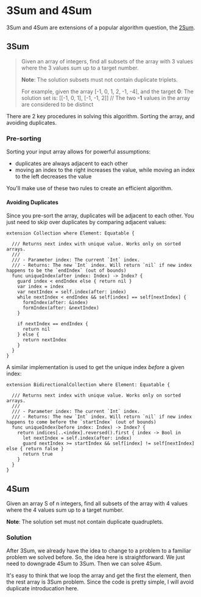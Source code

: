 # 3Sum and 4Sum

3Sum and 4Sum are extensions of a popular algorithm question, the [2Sum][5]. 

## 3Sum

> Given an array of integers, find all subsets of the array with 3 values where the 3 values sum up to a target number. 
>
> **Note**: The solution subsets must not contain duplicate triplets.
>
> For example, given the array [-1, 0, 1, 2, -1, -4], and the target **0**:
> The solution set is: [[-1, 0, 1], [-1, -1, 2]] // The two **-1** values in the array are considered to be distinct

There are 2 key procedures in solving this algorithm. Sorting the array, and avoiding duplicates.

### Pre-sorting

Sorting your input array allows for powerful assumptions:

* duplicates are always adjacent to each other
* moving an index to the right increases the value, while moving an index to the left decreases the value

You'll make use of these two rules to create an efficient algorithm.

#### Avoiding Duplicates

Since you pre-sort the array, duplicates will be adjacent to each other. You just need to skip over duplicates by comparing adjacent values:

```
extension Collection where Element: Equatable {
  
  /// Returns next index with unique value. Works only on sorted arrays.
  ///
  /// - Parameter index: The current `Int` index.
  /// - Returns: The new `Int` index. Will return `nil` if new index happens to be the `endIndex` (out of bounds)
  func uniqueIndex(after index: Index) -> Index? {
    guard index < endIndex else { return nil }
    var index = index
    var nextIndex = self.index(after: index)
    while nextIndex < endIndex && self[index] == self[nextIndex] {
      formIndex(after: &index)
      formIndex(after: &nextIndex)
    }
    
    if nextIndex == endIndex {
      return nil
    } else {
      return nextIndex
    }
  }
}
```

A similar implementation is used to get the unique index *before* a given index:

```
extension BidirectionalCollection where Element: Equatable {
  
  /// Returns next index with unique value. Works only on sorted arrays.
  ///
  /// - Parameter index: The current `Int` index.
  /// - Returns: The new `Int` index. Will return `nil` if new index happens to come before the `startIndex` (out of bounds)
  func uniqueIndex(before index: Index) -> Index? {
    return indices[..<index].reversed().first { index -> Bool in
      let nextIndex = self.index(after: index)
      guard nextIndex >= startIndex && self[index] != self[nextIndex] else { return false }
      return true
    }
  }
}
```

## 4Sum
Given an array S of n integers, find all subsets of the array with 4 values where the 4 values sum up to a target number. 

**Note**: The solution set must not contain duplicate quadruplets.

### Solution
After 3Sum, we already have the idea to change to a problem to a familiar problem we solved before. So, the idea here is straightforward. We just need to downgrade 4Sum to 3Sum. Then we can solve 4Sum.

It's easy to think that we loop the array and get the first the element, then the rest array is 3Sum problem. Since the code is pretty simple, I will avoid duplicate introducation here.

[5]:	https://github.com/raywenderlich/swift-algorithm-club/tree/master/Two-Sum%20Problem
